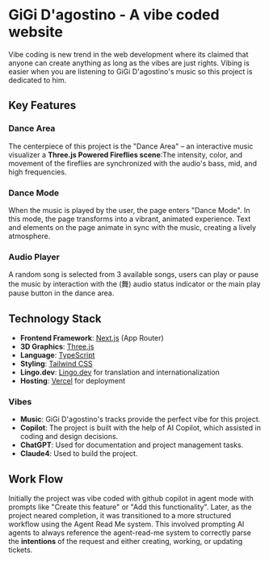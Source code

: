 # GiGi D'agostino - A vibe coded website

Vibe coding is new trend in the web development where its claimed that anyone can create anything as long as the vibes are just rights. Vibing is easier when you are listening to GiGi D'agostino's music so this project is dedicated to him.

## Key Features

### Dance Area

The centerpiece of this project is the "Dance Area" – an interactive music visualizer a **Three.js Powered Fireflies scene**:The intensity, color, and movement of the fireflies are synchronized with the audio's bass, mid, and high frequencies.

### Dance Mode

When the music is played by the user, the page enters "Dance Mode". In this mode, the page transforms into a vibrant, animated experience. Text and elements on the page animate in sync with the music, creating a lively atmosphere.

### Audio Player

A random song is selected from 3 available songs, users can play or pause the music by interaction with the (舞) audio status indicator or the main play pause button in the dance area.

## Technology Stack

- **Frontend Framework**: [Next.js](https://nextjs.org) (App Router)
- **3D Graphics**: [Three.js](https://threejs.org)
- **Language**: [TypeScript](https://www.typescriptlang.org/)
- **Styling**: [Tailwind CSS](https://tailwindcss.com/)
- **Lingo.dev**: [Lingo.dev](https://lingo.dev) for translation and internationalization
- **Hosting**: [Vercel](https://vercel.com) for deployment

### Vibes

- **Music**: GiGi D'agostino's tracks provide the perfect vibe for this project.
- **Copilot**: The project is built with the help of AI Copilot, which assisted in coding and design decisions.
- **ChatGPT**: Used for documentation and project management tasks.
- **Claude4**: Used to build the project.

## Work Flow

Initially the project was vibe coded with github copilot in agent mode with prompts like "Create this feature" or "Add this functionality". Later, as the project neared completion, it was transitioned to a more structured workflow using the Agent Read Me system. This involved prompting AI agents to always reference the agent-read-me system to correctly parse the **intentions** of the request and either creating, working, or updating tickets.
